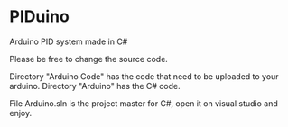 # PIDuino
Arduino PID system made in C#

Please be free to change the source code.

Directory "Arduino Code" has the code that need to be uploaded to your arduino.
Directory "Arduino" has the C# code.

File Arduino.sln is the project master for C#, open it on visual studio and enjoy.
